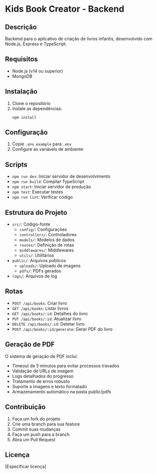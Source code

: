 # Kids Book Creator - Backend

## Descrição
Backend para o aplicativo de criação de livros infantis, desenvolvido com Node.js, Express e TypeScript.

## Requisitos
- Node.js (v14 ou superior)
- MongoDB

## Instalação
1. Clone o repositório
2. Instale as dependências:
   ```
   npm install
   ```

## Configuração
1. Copie `.env.example` para `.env`
2. Configure as variáveis de ambiente

## Scripts
- `npm run dev`: Iniciar servidor de desenvolvimento
- `npm run build`: Compilar TypeScript
- `npm start`: Iniciar servidor de produção
- `npm test`: Executar testes
- `npm run lint`: Verificar código

## Estrutura do Projeto
- `src/`: Código-fonte
  - `config/`: Configurações
  - `controllers/`: Controladores
  - `models/`: Modelos de dados
  - `routes/`: Definição de rotas
  - `middlewares/`: Middlewares
  - `utils/`: Utilitários
- `public/`: Arquivos públicos
  - `uploads/`: Uploads de imagens
  - `pdfs/`: PDFs gerados
- `logs/`: Arquivos de log

## Rotas
- `POST /api/books`: Criar livro
- `GET /api/books`: Listar livros
- `GET /api/books/:id`: Detalhes do livro
- `PUT /api/books/:id`: Atualizar livro
- `DELETE /api/books/:id`: Deletar livro
- `POST /api/books/:id/generate`: Gerar PDF do livro

## Geração de PDF
O sistema de geração de PDF inclui:
- Timeout de 5 minutos para evitar processos travados
- Validação de URLs de imagem
- Logs detalhados do progresso
- Tratamento de erros robusto
- Suporte a imagens e texto formatado
- Armazenamento automático na pasta public/pdfs

## Contribuição
1. Faça um fork do projeto
2. Crie uma branch para sua feature
3. Commit suas mudanças
4. Faça um push para a branch
5. Abra um Pull Request

## Licença
[Especificar licença]